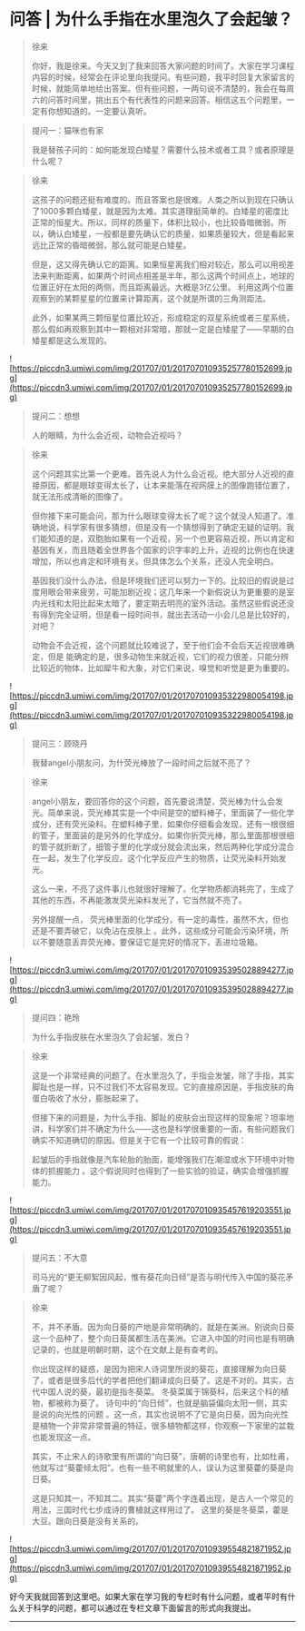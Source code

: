 # 问答 | 为什么手指在水里泡久了会起皱？

> 徐来
> 
> 你好，我是徐来。今天又到了我来回答大家问题的时间了。大家在学习课程内容的时候，经常会在评论里向我提问。有些问题，我平时回复大家留言的时候，就能简单地给出答案。但有些问题，一两句说不清楚的，我会在每周六的问答时间里，挑出五个有代表性的问题来回答。相信这五个问题里，一定有你想知道的。一定要认真听。

> 提问一：猫咪也有家
> 
> 我是替孩子问的：如何能发现白矮星？需要什么技术或者工具？或者原理是什么呢？

> 徐来
> 
> 这孩子的问题还挺有难度的。而且答案也是很难。人类之所以到现在只确认了1000多颗白矮星，就是因为太难。其实道理挺简单的。白矮星的密度比正常的恒星大。所以，同样的质量下，体积比较小，也比较昏暗微弱。所以，确认白矮星，一般都是要先确认它的质量，如果质量较大，但是看起来远比正常的昏暗微弱，那么就可能是白矮星。
> 
> 但是，这又得先确认它的距离。如果恒星离我们相对较近，那么可以用视差法来判断距离，如果两个时间点相差是半年，那么这两个时间点上，地球的位置正好在太阳的两侧，而且距离最远。大概是3亿公里。 利用这两个位置观察到的某颗星星的位置来计算距离，这个就是所谓的三角测距法。
> 
> 此外，如果某两三颗恒星位置比较近，形成稳定的双星系统或者三星系统，那么假如再观察到其中一颗相对非常暗，那就一定是白矮星了——早期的白矮星都是这么发现的。

![https://piccdn3.umiwi.com/img/201707/01/201707010935257780152699.jpg](https://piccdn3.umiwi.com/img/201707/01/201707010935257780152699.jpg)

> 提问二：想想
> 
> 人的眼睛，为什么会近视，动物会近视吗？

> 徐来
> 
> 这个问题其实比第一个更难。首先说人为什么会近视。绝大部分人近视的直接原因，都是眼球变得太长了，让本来能落在视网膜上的图像跑错位置了，就无法形成清晰的图像了。
> 
> 但你接下来可能会问，那为什么眼球变得太长了呢？这个就没人知道了。准确地说，科学家有很多猜想，但是没有一个猜想得到了确定无疑的证明。我们能知道的是，双胞胎如果有一个近视，另一个也更容易近视，所以肯定和基因有关，而且随着全世界各个国家的识字率的上升，近视的比例也在快速增加，所以也肯定和环境有关。但具体怎么个关系，还没人完全明白。
> 
> 基因我们没什么办法，但是环境我们还可以努力一下的。比较旧的假说是过度用眼会带来疲劳，可能加剧近视；这几年来一个新假说认为更重要的是室内光线和太阳比起来太暗了，要定期去明亮的室外活动。虽然这些假说还没有得到完全证明，但是看一段时间书，就出去活动一小会儿总是比较好的，对吧？
> 
> 动物会不会近视，这个问题就比较难说了，至于他们会不会后天近视很难确定，但是 能确定的是，很多动物生来就近视，它们的视力很差，只能分辨比较近的物体，比如犀牛和大象，对它们来说，嗅觉和听觉是更为重要的。

![https://piccdn3.umiwi.com/img/201707/01/201707010935322980054198.jpg](https://piccdn3.umiwi.com/img/201707/01/201707010935322980054198.jpg)

> 提问三：顾晓丹
> 
> 我替angel小朋友问，为什荧光棒放了一段时间之后就不亮了？

> 徐来
> 
> angel小朋友，要回答你的这个问题，首先要说清楚，荧光棒为什么会发光。简单来说，荧光棒其实是一个中间是空的塑料棒子，里面装了一些化学成分，还有荧光染料。在塑料棒子里，如果你仔细看会发现，还有一根很细的管子，里面装的是另外的化学成分。如果你折荧光棒，那么里面那根很细的管子就折断了，细管子里的化学成分就会流出来，然后两种化学成分混合在一起，发生了化学反应。这个化学反应产生的物质，让荧光染料开始发光。
> 
> 这么一来，不亮了这件事儿也就很好理解了。化学物质都消耗完了，生成了其他的东西，不再能激发荧光染料发光了，它当然就不亮了。
> 
> 另外提醒一点， 荧光棒里面的化学成分，有一定的毒性，虽然不大，但也还是不要弄破它，以免沾在皮肤上 。此外，这些成分可能会污染环境，所以不要随意丢弃荧光棒，要保证它是完好的情况下，丢进垃圾箱。

![https://piccdn3.umiwi.com/img/201707/01/201707010935395028894277.jpg](https://piccdn3.umiwi.com/img/201707/01/201707010935395028894277.jpg)

> 提问四：艳玲
> 
> 为什么手指皮肤在水里泡久了会起皱，发白？

> 徐来
> 
> 这是一个非常经典的问题了。在水里泡久了，手指会发皱，除了手指，其实脚趾也是一样，只不过我们不太容易发现。它的直接原因是，手指皮肤的角蛋白吸收了水分，膨胀起来了。
> 
> 但接下来的问题是，为什么手指、脚趾的皮肤会出现这样的现象呢？坦率地讲，科学家们并不确定为什么——这也是科学很重要的一面，有些问题我们确实不知道确切的原因。但是关于它有一个比较可靠的假说：
> 
> 起皱后的手指就像是汽车轮胎的胎面，能增强我们在潮湿或水下环境中对物体的抓握能力 。这个假说同时也得到了一些实验的验证，确实会增强抓握能力。    

![https://piccdn3.umiwi.com/img/201707/01/201707010935457619203551.jpg](https://piccdn3.umiwi.com/img/201707/01/201707010935457619203551.jpg)

> 提问五：不大意
> 
> 司马光的“更无柳絮因风起，惟有葵花向日倾”是否与明代传入中国的葵花矛盾了呢？

> 徐来
> 
> 不，并不矛盾。因为向日葵的产地是非常明确的，就是在美洲。别说向日葵这一个品种了，整个向日葵属都生活在美洲。它进入中国的时间也是有明确记录的，也就是明朝时期，这个在文献上是有查考的。
> 
> 你出现这样的疑惑，是因为把宋人诗词里所说的葵花，直接理解为向日葵了，或者是很多后代的学者把他们翻译成向日葵了。这是不对的。其实，古代中国人说的葵，最初是指冬葵菜。 冬葵菜属于锦葵科，后来这个科的植物，都被称为葵了。 诗句中的“向日倾”，也就是脑袋偏向太阳一侧，其实是说的向光性的问题 。这一点，其实也说明不了它是向日葵，因为向光性是植物一个非常非常普遍的特征，很多植物都这样，你观察一下家里的盆栽也能发现这一点。
> 
> 其实，不止宋人的诗歌里有所谓的“向日葵”，唐朝的诗里也有，比如杜甫，他就写过“葵藿倾太阳”。也有一些不明就里的人，误认为这里葵藿的葵是向日葵。
> 
> 这是只知其一，不知其二。其实“葵藿”两个字连着出现，是古人一个常见的用法，三国时代七步成诗的曹植就这样用过了。 这里的葵是冬葵菜，藿是大豆。跟向日葵是没有关系的。    

![https://piccdn3.umiwi.com/img/201707/01/201707010939554821871952.jpg](https://piccdn3.umiwi.com/img/201707/01/201707010939554821871952.jpg)

好今天我就回答到这里吧。如果大家在学习我的专栏时有什么问题，或者平时有什么关于科学的问题，都可以通过在专栏文章下面留言的形式向我提出。

---
